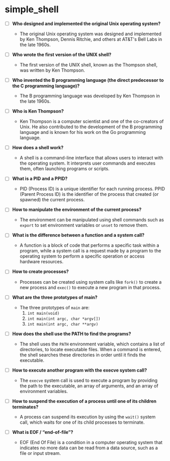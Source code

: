 # simple_shell
 
- [ ] **Who designed and implemented the original Unix operating system?**
  - The original Unix operating system was designed and implemented by Ken Thompson, Dennis Ritchie, and others at AT&T's Bell Labs in the late 1960s.

- [ ] **Who wrote the first version of the UNIX shell?**
  - The first version of the UNIX shell, known as the Thompson shell, was written by Ken Thompson.

- [ ] **Who invented the B programming language (the direct predecessor to the C programming language)?**
  - The B programming language was developed by Ken Thompson in the late 1960s.

- [ ] **Who is Ken Thompson?**
  - Ken Thompson is a computer scientist and one of the co-creators of Unix. He also contributed to the development of the B programming language and is known for his work on the Go programming language.

- [ ] **How does a shell work?**
  - A shell is a command-line interface that allows users to interact with the operating system. It interprets user commands and executes them, often launching programs or scripts.

- [ ] **What is a PID and a PPID?**
  - PID (Process ID) is a unique identifier for each running process. PPID (Parent Process ID) is the identifier of the process that created (or spawned) the current process.

- [ ] **How to manipulate the environment of the current process?**
  - The environment can be manipulated using shell commands such as `export` to set environment variables or `unset` to remove them.

- [ ] **What is the difference between a function and a system call?**
  - A function is a block of code that performs a specific task within a program, while a system call is a request made by a program to the operating system to perform a specific operation or access hardware resources.

- [ ] **How to create processes?**
  - Processes can be created using system calls like `fork()` to create a new process and `exec()` to execute a new program in that process.

- [ ] **What are the three prototypes of main?**
  - The three prototypes of `main` are:
    1. `int main(void)`
    2. `int main(int argc, char *argv[])`
    3. `int main(int argc, char **argv)`

- [ ] **How does the shell use the PATH to find the programs?**
  - The shell uses the `PATH` environment variable, which contains a list of directories, to locate executable files. When a command is entered, the shell searches these directories in order until it finds the executable.

- [ ] **How to execute another program with the execve system call?**
  - The `execve` system call is used to execute a program by providing the path to the executable, an array of arguments, and an array of environment variables.

- [ ] **How to suspend the execution of a process until one of its children terminates?**
  - A process can suspend its execution by using the `wait()` system call, which waits for one of its child processes to terminate.

- [ ] **What is EOF / “end-of-file”?**
  - EOF (End Of File) is a condition in a computer operating system that indicates no more data can be read from a data source, such as a file or input stream.
